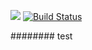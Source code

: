 
<a href="https://codeclimate.com/github/Natasha2202/python-project-lvl1/maintainability"><img src="https://api.codeclimate.com/v1/badges/6b0c311eda5fe2a00fdd/maintainability" /></a>
[![Build Status](https://travis-ci.com/Natasha2202/python-project-lvl1.svg?branch=master)](https://travis-ci.com/Natasha2202/python-project-lvl1)


######## test
